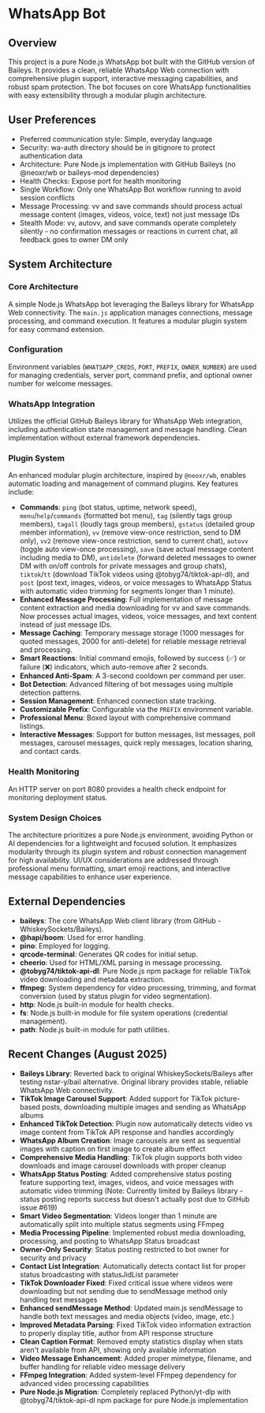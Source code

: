 # WhatsApp Bot

## Overview
This project is a pure Node.js WhatsApp bot built with the GitHub version of Baileys. It provides a clean, reliable WhatsApp Web connection with comprehensive plugin support, interactive messaging capabilities, and robust spam protection. The bot focuses on core WhatsApp functionalities with easy extensibility through a modular plugin architecture.

## User Preferences
- Preferred communication style: Simple, everyday language
- Security: wa-auth directory should be in gitignore to protect authentication data
- Architecture: Pure Node.js implementation with GitHub Baileys (no @neoxr/wb or baileys-mod dependencies)
- Health Checks: Expose port for health monitoring
- Single Workflow: Only one WhatsApp Bot workflow running to avoid session conflicts
- Message Processing: vv and save commands should process actual message content (images, videos, voice, text) not just message IDs
- Stealth Mode: vv, autovv, and save commands operate completely silently - no confirmation messages or reactions in current chat, all feedback goes to owner DM only

## System Architecture
### Core Architecture
A simple Node.js WhatsApp bot leveraging the Baileys library for WhatsApp Web connectivity. The `main.js` application manages connections, message processing, and command execution. It features a modular plugin system for easy command extension.

### Configuration
Environment variables (`WHATSAPP_CREDS`, `PORT`, `PREFIX`, `OWNER_NUMBER`) are used for managing credentials, server port, command prefix, and optional owner number for welcome messages.

### WhatsApp Integration
Utilizes the official GitHub Baileys library for WhatsApp Web integration, including authentication state management and message handling. Clean implementation without external framework dependencies.

### Plugin System
An enhanced modular plugin architecture, inspired by `@neoxr/wb`, enables automatic loading and management of command plugins. Key features include:
- **Commands**: `ping` (bot status, uptime, network speed), `menu`/`help`/`commands` (formatted bot menu), `tag` (silently tags group members), `tagall` (loudly tags group members), `gstatus` (detailed group member information), `vv` (remove view-once restriction, send to DM only), `vv2` (remove view-once restriction, send to current chat), `autovv` (toggle auto view-once processing), `save` (save actual message content including media to DM), `antidelete` (forward deleted messages to owner DM with on/off controls for private messages and group chats), `tiktok`/`tt` (download TikTok videos using @tobyg74/tiktok-api-dl), and `post` (post text, images, videos, or voice messages to WhatsApp Status with automatic video trimming for segments longer than 1 minute).
- **Enhanced Message Processing**: Full implementation of message content extraction and media downloading for vv and save commands. Now processes actual images, videos, voice messages, and text content instead of just message IDs.
- **Message Caching**: Temporary message storage (1000 messages for quoted messages, 2000 for anti-delete) for reliable message retrieval and processing.
- **Smart Reactions**: Initial command emojis, followed by success (✅) or failure (❌) indicators, which auto-remove after 2 seconds.
- **Enhanced Anti-Spam**: A 3-second cooldown per command per user.
- **Bot Detection**: Advanced filtering of bot messages using multiple detection patterns.
- **Session Management**: Enhanced connection state tracking.
- **Customizable Prefix**: Configurable via the `PREFIX` environment variable.
- **Professional Menu**: Boxed layout with comprehensive command listings.
- **Interactive Messages**: Support for button messages, list messages, poll messages, carousel messages, quick reply messages, location sharing, and contact cards.

### Health Monitoring
An HTTP server on port 8080 provides a health check endpoint for monitoring deployment status.

### System Design Choices
The architecture prioritizes a pure Node.js environment, avoiding Python or AI dependencies for a lightweight and focused solution. It emphasizes modularity through its plugin system and robust connection management for high availability. UI/UX considerations are addressed through professional menu formatting, smart emoji reactions, and interactive message capabilities to enhance user experience.

## External Dependencies
- **baileys**: The core WhatsApp Web client library (from GitHub - WhiskeySockets/Baileys).
- **@hapi/boom**: Used for error handling.
- **pino**: Employed for logging.
- **qrcode-terminal**: Generates QR codes for initial setup.
- **cheerio**: Used for HTML/XML parsing in message processing.
- **@tobyg74/tiktok-api-dl**: Pure Node.js npm package for reliable TikTok video downloading and metadata extraction.
- **ffmpeg**: System dependency for video processing, trimming, and format conversion (used by status plugin for video segmentation).
- **http**: Node.js built-in module for health checks.
- **fs**: Node.js built-in module for file system operations (credential management).
- **path**: Node.js built-in module for path utilities.

## Recent Changes (August 2025)
- **Baileys Library**: Reverted back to original WhiskeySockets/Baileys after testing nstar-y/bail alternative. Original library provides stable, reliable WhatsApp Web connectivity.
- **TikTok Image Carousel Support**: Added support for TikTok picture-based posts, downloading multiple images and sending as WhatsApp albums
- **Enhanced TikTok Detection**: Plugin now automatically detects video vs image content from TikTok API response and handles accordingly
- **WhatsApp Album Creation**: Image carousels are sent as sequential images with caption on first image to create album effect
- **Comprehensive Media Handling**: TikTok plugin supports both video downloads and image carousel downloads with proper cleanup
- **WhatsApp Status Posting**: Added comprehensive status posting feature supporting text, images, videos, and voice messages with automatic video trimming (Note: Currently limited by Baileys library - status posting reports success but doesn't actually post due to GitHub issue #619)
- **Smart Video Segmentation**: Videos longer than 1 minute are automatically split into multiple status segments using FFmpeg
- **Media Processing Pipeline**: Implemented robust media downloading, processing, and posting to WhatsApp Status broadcast
- **Owner-Only Security**: Status posting restricted to bot owner for security and privacy
- **Contact List Integration**: Automatically detects contact list for proper status broadcasting with statusJidList parameter
- **TikTok Downloader Fixed**: Fixed critical issue where videos were downloading but not sending due to sendMessage method only handling text messages
- **Enhanced sendMessage Method**: Updated main.js sendMessage to handle both text messages and media objects (video, image, etc.)
- **Improved Metadata Parsing**: Fixed TikTok video information extraction to properly display title, author from API response structure
- **Clean Caption Format**: Removed empty statistics display when stats aren't available from API, showing only available information
- **Video Message Enhancement**: Added proper mimetype, filename, and buffer handling for reliable video message delivery
- **FFmpeg Integration**: Added system-level FFmpeg dependency for advanced video processing capabilities
- **Pure Node.js Migration**: Completely replaced Python/yt-dlp with @tobyg74/tiktok-api-dl npm package for pure Node.js implementation